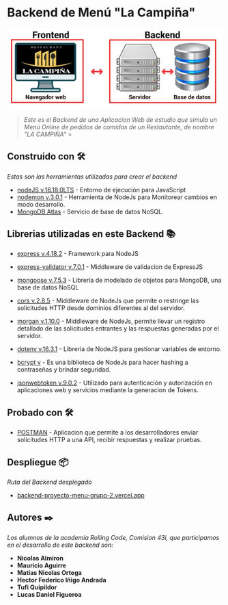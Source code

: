 # Backend de Menú "La Campiña"

![logoFrontBack](https://github.com/NicoAlmiron/backend-proyecto-menu-grupo-2/blob/main/Logo-Front-Back.JPG)

> _Este es el Backend de una Aplicacion Web de estudio que simula un Menú Online de pedidos de comidas de un Restautante, de nombre "LA CAMPIÑA"_ >

## Construido con 🛠️

_Estas son las herramientas utilizadas para crear el backend_

- [nodeJS v.18.18.0LTS](https://nodejs.org/es) - Entorno de ejecución para JavaScript
- [nodemon v.3.0.1](https://www.npmjs.com/package/nodemon) - Herramienta de NodeJs para Monitorear cambios en modo desarrollo.
- [MongoDB Atlas](https://www.mongodb.com/es) - Servicio de base de datos NoSQL.

## Librerias utilizadas en este Backend 📚

- [express v.4.18.2](https://www.npmjs.com/package/express) - Framework para NodeJS
- [express-validator v.7.0.1](https://www.npmjs.com/package/express-validator) - Middleware de validacion de ExpressJS

- [mongoose v.7.5.3](http://) - Librería de modelado de objetos para MongoDB, una base de datos NoSQL
- [cors v.2.8.5](http://) - Middleware de NodeJs que permite o restringe las solicitudes HTTP desde dominios diferentes al del servidor.

- [morgan v.1.10.0](http://) - Middleware de NodeJs, permite llevar un registro detallado de las solicitudes entrantes y las respuestas generadas por el servidor.
- [dotenv v.16.3.1](http://) - Libreria de NodeJS para gestionar variables de entorno.
- [bcrypt v]() - Es una biblioteca de NodeJs para hacer hashing a contraseñas y brindar seguridad.
- [jsonwebtoken v.9.0.2](http://) - Utilizado para autenticación y autorización en aplicaciones web y servicios mediante la generacion de Tokens.

## Probado con 🛠️

- [POSTMAN](https://www.postman.com/) - Aplicacion que permite a los desarrolladores enviar solicitudes HTTP a una API, recibir respuestas y realizar pruebas.

## Despliegue 📦

_Ruta del Backend desplegado_

- [backend-proyecto-menu-grupo-2.vercel.app](https://backend-proyecto-menu-grupo-2.vercel.app/)

## Autores ✒️

_Los alumnos de la academia Rolling Code, Comision 43i, que participamos en el desarrollo de este backend son:_

- **Nicolas Almiron**
- **Mauricio Aguirre**
- **Matias Nicolas Ortega**
- **Hector Federico Iñigo Andrada**
- **Tufi Quipildor**
- **Lucas Daniel Figueroa**
